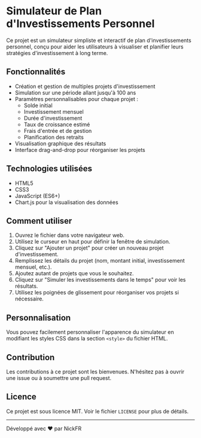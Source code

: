 # Simulateur de Plan d'Investissements Personnel

Ce projet est un simulateur simpliste et interactif de plan d'investissements personnel, conçu pour aider les utilisateurs à visualiser et planifier leurs stratégies d'investissement à long terme.

## Fonctionnalités

- Création et gestion de multiples projets d'investissement
- Simulation sur une période allant jusqu'à 100 ans
- Paramètres personnalisables pour chaque projet :
  - Solde initial
  - Investissement mensuel
  - Durée d'investissement
  - Taux de croissance estimé
  - Frais d'entrée et de gestion
  - Planification des retraits
- Visualisation graphique des résultats
- Interface drag-and-drop pour réorganiser les projets

## Technologies utilisées

- HTML5
- CSS3
- JavaScript (ES6+)
- Chart.js pour la visualisation des données

## Comment utiliser

1. Ouvrez le fichier dans votre navigateur web.
2. Utilisez le curseur en haut pour définir la fenêtre de simulation.
3. Cliquez sur "Ajouter un projet" pour créer un nouveau projet d'investissement.
4. Remplissez les détails du projet (nom, montant initial, investissement mensuel, etc.).
5. Ajoutez autant de projets que vous le souhaitez.
6. Cliquez sur "Simuler les investissements dans le temps" pour voir les résultats.
7. Utilisez les poignées de glissement pour réorganiser vos projets si nécessaire.

## Personnalisation

Vous pouvez facilement personnaliser l'apparence du simulateur en modifiant les styles CSS dans la section `<style>` du fichier HTML.

## Contribution

Les contributions à ce projet sont les bienvenues. N'hésitez pas à ouvrir une issue ou à soumettre une pull request.

## Licence

Ce projet est sous licence MIT. Voir le fichier `LICENSE` pour plus de détails.

---

Développé avec ❤️ par NickFR